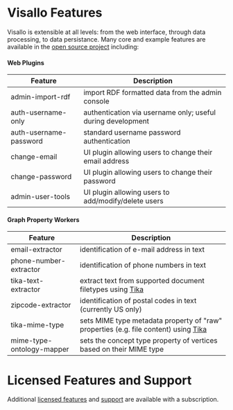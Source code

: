 # Visallo Features

Visallo is extensible at all levels: from the web interface, through
data processing, to data persistance. Many core and example features are
available in the [open source project](https://github.com/v5analytics/visallo)
including:

#### Web Plugins

| Feature | Description |
| ------- | ----------- |
| admin-import-rdf | import RDF formatted data from the admin console |
| auth-username-only | authentication via username only; useful during development |
| auth-username-password | standard username password authentication |
| change-email | UI plugin allowing users to change their email address |
| change-password | UI plugin allowing users to change their password |
| admin-user-tools | UI plugin allowing users to add/modify/delete users |

#### Graph Property Workers

| Feature | Description |
| ------- | ----------- |
| email-extractor | identification of e-mail address in text |
| phone-number-extractor | identification of phone numbers in text |
| tika-text-extractor | extract text from supported document filetypes using [Tika](http://tika.apache.org/) |
| zipcode-extractor | identification of postal codes in text (currently US only) |
| tika-mime-type | sets MIME type metadata property of "raw" properties (e.g. file content) using [Tika](http://tika.apache.org/) |
| mime-type-ontology-mapper | sets the concept type property of vertices based on their MIME type |


# Licensed Features and Support

Additional [licensed features](https://www.visallo.com/product/) and
[support](https://www.visallo.com/support/) are available with a
subscription.
